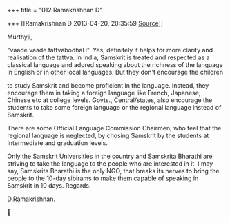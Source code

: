 +++
title = "012 Ramakrishnan D"

+++
[[Ramakrishnan D	2013-04-20, 20:35:59 [Source](https://groups.google.com/g/samskrita/c/W9eeZDBIznY)]]



Murthyji,

"vaade vaade tattvabodhaH".  Yes, definitely it helps for more clarity and realisation of the tattva.  In India, Samskrit is treated and respected as a classical language and adored speaking about the richness of the language in English or in other local languages.  But they don't encourage the children

to study Samskrit and become proficient in the language.  Instead, they encourage them in taking a foreign language like French, Japanese, Chinese etc at college levels.  Govts., Central/states, also encourage the students to take some foreign language or the regional language instead of Samskrit.

There are some Official Language Commission Chairmen, who feel that the regional language is neglected, by chosing Samskrit by the students at Intermediate and graduation levels.

Only the Samskrit Universities in the country and Samskrita Bharathi are striving to take the language to the people who are interested in it. 
I may say, Samskrita Bharathi is the only NGO, that breaks its nerves to bring the people to the 10-day sibirams to make them capable of speaking in Samskrit in 10 days.  Regards.

D.Ramakrishnan.



